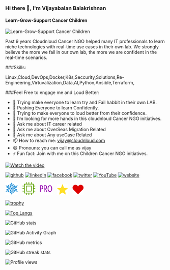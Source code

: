 ### Hi there 👋, I'm Vijayabalan Balakrishnan
#### Learn-Grow-Support Cancer Children
![Learn-Grow-Support Cancer Children](https://github.com/cloudnloud/meetup/blob/main/cnl.png)

Past 9 years Cloudnloud Cancer NGO helped many IT professionals to learn niche technologies with real-time use cases in their own lab. We strongly believe the more we fail in our own lab, the more we are confident in the real-time scenarios.

###Skills: 

Linux,Cloud,DevOps,Docker,K8s,Seccurity,Solutions,Re-Engineering,Virtuvalization,Data,AI,Python,Ansible,Terraform,

###Feel Free to engage me and Loud Better:

- 🔭 Trying make everyone to learn try and Fail habbit in their own LAB. 
- 🌱 Pushing Everyone to learn Confidently. 
- 👯 Trying to make everyone to loud better from their confidence. 
- 🤔 I’m looking for more hands in this cloudnloud Cancer NGO initiatives. 
- 💬 Ask me about IT career related
- 💬 Ask me about OverSeas Migration Related
- 💬 Ask me about Any useCase Related 
- 📫 How to reach me: vijay@cloudnloud.com 
- 😄 Pronouns: you can call me as vijay 
- ⚡ Fun fact: Join with me on this Children Cancer NGO initiatives. 

[![Watch the video](https://github.com/cloudnloud/meetup/blob/main/cover.png)](https://www.youtube.com/channel/cloudnloud)


[<img src='https://cdn.jsdelivr.net/npm/simple-icons@3.0.1/icons/github.svg' alt='github' height='40'>](https://github.com/cloudnloud)  [<img src='https://img.shields.io/badge/-LinkedIn-0e76a8?style=flat-square&logo=Linkedin&logoColor=white' alt='linkedin' height='40'>](https://www.linkedin.com/in/vijaystack/)  [<img src='https://cdn.jsdelivr.net/npm/simple-icons@3.0.1/icons/facebook.svg' alt='facebook' height='40'>](https://www.facebook.com/cloudnloudtech)  [<img src='https://img.shields.io/badge/-Twitter-00acee?style=flat-square&logo=Twitter&logoColor=white' alt='twitter' height='40'>](https://twitter.com/cloudnloud)  [<img src='https://img.shields.io/badge/YouTube-Channel-red' alt='YouTube' height='40'>](https://www.youtube.com/channel/cloudnloud)  [<img src='https://img.shields.io/badge/Website-3b5998?style=flat-square&logo=google-chrome&logoColor=white' alt='website' height='40'>](https://www.cloudnloud.com)  

<a href='https://archiveprogram.github.com/'><img src='https://raw.githubusercontent.com/acervenky/animated-github-badges/master/assets/acbadge.gif' width='40' height='40'></a> <a href='https://docs.github.com/en/developers'><img src='https://raw.githubusercontent.com/acervenky/animated-github-badges/master/assets/devbadge.gif' width='40' height='40'></a> <a href='https://github.com/pricing'><img src='https://raw.githubusercontent.com/acervenky/animated-github-badges/master/assets/pro.gif' width='40' height='40'></a> <a href='https://stars.github.com/'><img src='https://raw.githubusercontent.com/acervenky/animated-github-badges/master/assets/starbadge.gif' width='35' height='35'></a> <a href='https://docs.github.com/en/github/supporting-the-open-source-community-with-github-sponsors'><img src='https://raw.githubusercontent.com/acervenky/animated-github-badges/master/assets/sponsorbadge.gif' width='35' height='35'></a> 

[![trophy](https://github-profile-trophy.vercel.app/?username=cloudnloud)](https://github.com/ryo-ma/github-profile-trophy)

[![Top Langs](https://github-readme-stats.vercel.app/api/top-langs/?username=cloudnloud)](https://github.com/anuraghazra/github-readme-stats)

![GitHub stats](https://github-readme-stats.vercel.app/api?username=cloudnloud&show_icons=true&count_private=true)  

![GitHub Activity Graph](https://activity-graph.herokuapp.com/graph?username=cloudnloud)  

![GitHub metrics](https://metrics.lecoq.io/cloudnloud)  

![GitHub streak stats](https://github-readme-streak-stats.herokuapp.com/?user=cloudnloud)  

![Profile views](https://gpvc.arturio.dev/cloudnloud)  